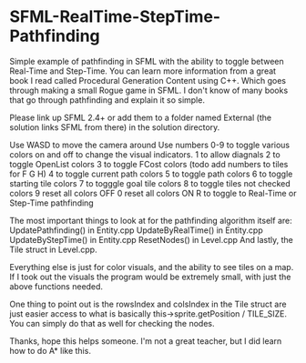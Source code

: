 # SFML-RealTime-StepTime-Pathfinding
Simple example of pathfinding in SFML with the ability to toggle between Real-Time and Step-Time. You can learn more information from a great
book I read called Procedural Generation Content using C++. Which goes through making a small Rogue game in SFML. I don't know of many books
that go through pathfinding and explain it so simple.

Please link up SFML 2.4+ or add them to a folder named External (the solution links SFML from there) in the solution directory.

Use WASD to move the camera around
Use numbers 0-9 to toggle various colors on and off to change the visual indicators.
1 to allow diagnals
2 to toggle OpenList colors
3 to toggle FCost colors (todo add numbers to tiles for F G H)
4 to toggle current path colors
5 to toggle path colors
6 to toggle starting tile colors
7 to togggle goal tile colors
8 to toggle tiles not checked colors
9 reset all colors OFF
0 reset all colors ON
R to toggle to Real-Time or Step-Time pathfinding

The most important things to look at for the pathfinding algorithm itself are:
UpdatePathfinding() in Entity.cpp 
UpdateByRealTime() in Entity.cpp
UpdateByStepTime() in Entity.cpp
ResetNodes() in Level.cpp
And lastly, the Tile struct in Level.cpp.

Everything else is just for color visuals, and the ability to see tiles on a map. 
If I took out the visuals the program would be extremely small, with just the above functions needed.

One thing to point out is the rowsIndex and colsIndex in the Tile struct are just easier access to what is basically this->sprite.getPosition / TILE_SIZE. You can simply do that as well for checking the nodes.

Thanks, hope this helps someone. I'm not a great teacher, but I did learn how to do A* like this. 
